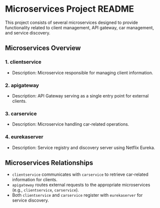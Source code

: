 # Microservices Project README

This project consists of several microservices designed to provide functionality related to client management, API gateway, car management, and service discovery.

## Microservices Overview

### 1. clientservice
- Description: Microservice responsible for managing client information.

### 2. apigateway
- Description: API Gateway serving as a single entry point for external clients.

### 3. carservice
- Description: Microservice handling car-related operations.

### 4. eurekaserver
- Description: Service registry and discovery server using Netflix Eureka.

## Microservices Relationships

- `clientservice` communicates with `carservice` to retrieve car-related information for clients.
- `apigateway` routes external requests to the appropriate microservices (e.g., `clientservice`, `carservice`).
- Both `clientservice` and `carservice` register with `eurekaserver` for service discovery.
